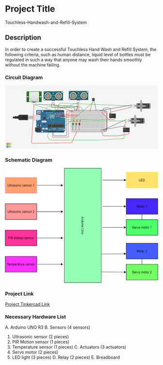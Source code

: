 # Project Title

Touchless-Handwash-and-Refill-System

## Description

In order to create a successful Touchless Hand Wash and Refill System, the 
following criteria, such as human distance, liquid level of bottles must be 
regulated in such a way that anyone may wash their hands smoothly without 
the machine failing.

### Circuit Diagram

![Circuit Diagram](https://github.com/Rony-dot/Touchless-Handwash-and-Refill-System/blob/main/Touchless%20Handwash.png)

### Schematic Diagram

![Project Schematic Diagram](https://github.com/Rony-dot/Touchless-Handwash-and-Refill-System/blob/main/project%20schematic.png)

### Project Link

[Project Tinkercad Link](https://www.tinkercad.com/things/fbTCX6CvjIo-touchless-handwash/editel)

### Necessary Hardware List

A. Arduino UNO R3 
B. Sensors (4 sensors)
  1. Ultrasonic sensor (2 pieces)
  2. PIR Motion sensor (1 pieces)
  3. Temperature sensor (1 pieces)
C. Actuators (3 actuators)
  1. Servo motor (2 pieces)
  2. LED light (3 pieces)
D. Relay (2 pieces)
E. Breadboard
